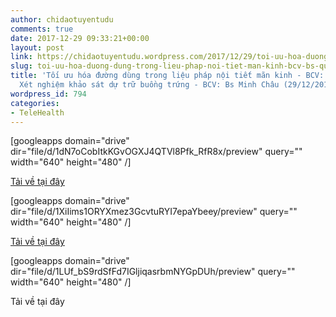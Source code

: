 ```yaml
---
author: chidaotuyentudu
comments: true
date: 2017-12-29 09:33:21+00:00
layout: post
link: https://chidaotuyentudu.wordpress.com/2017/12/29/toi-uu-hoa-duong-dung-trong-lieu-phap-noi-tiet-man-kinh-bcv-bs-quang-thanh-xet-nghiem-khao-sat-du-tru-buong-trung-bcv-bs-minh-chau-29-12-2017/
slug: toi-uu-hoa-duong-dung-trong-lieu-phap-noi-tiet-man-kinh-bcv-bs-quang-thanh-xet-nghiem-khao-sat-du-tru-buong-trung-bcv-bs-minh-chau-29-12-2017
title: 'Tối ưu hóa đường dùng trong liệu pháp nội tiết mãn kinh - BCV: Bs Quang Thanh;
  Xét nghiệm khảo sát dự trữ buồng trứng - BCV: Bs Minh Châu (29/12/2017)'
wordpress_id: 794
categories:
- TeleHealth
---
```




<!-- more -->

[googleapps domain="drive" dir="file/d/1dN7oCobItkKGvOGXJ4QTVl8Pfk_RfR8x/preview" query="" width="640" height="480" /]

[Tải về tại đây](https://drive.google.com/file/d/1dN7oCobItkKGvOGXJ4QTVl8Pfk_RfR8x/view?usp=sharing)

[googleapps domain="drive" dir="file/d/1XiIims1ORYXmez3GcvtuRYI7epaYbeey/preview" query="" width="640" height="480" /]

[Tải về tại đây](https://drive.google.com/file/d/1XiIims1ORYXmez3GcvtuRYI7epaYbeey/view?usp=sharing)

[googleapps domain="drive" dir="file/d/1LUf_bS9rdSfFd7IGljiqasrbmNYGpDUh/preview" query="" width="640" height="480" /]

Tải về tại đây

